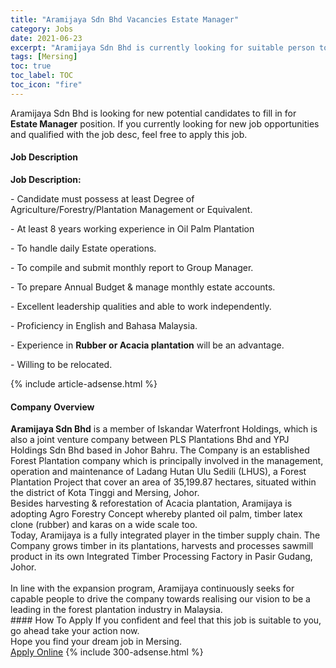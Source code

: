 ```yaml
---
title: "Aramijaya Sdn Bhd Vacancies Estate Manager" 
category: Jobs 
date: 2021-06-23 
excerpt: "Aramijaya Sdn Bhd is currently looking for suitable person to fill in the Estate Manager which based in Mersing" 
tags: [Mersing] 
toc: true 
toc_label: TOC 
toc_icon: "fire" 
--- 
```


<p>Aramijaya Sdn Bhd is looking for new potential candidates to fill in for <b>Estate Manager</b> position. If you currently looking for new job opportunities and qualified with the job desc, feel free to apply this job.
</p><div><div><h4>Job Description</h4></div><div><div><span><div><p><strong>Job Description:</strong></p><p><span>-&#160;</span><span>Candidate must possess at least Degree of Agriculture/Forestry/Plantation&#160;Management or Equivalent.</span></p><p><span>-&#160;</span><span>At least&#160;8 years working experience in Oil Palm Plantation</span></p><p><span>-&#160;</span><span>To handle daily Estate operations.</span></p><p><span>-&#160;</span><span>To compile and submit monthly report to Group Manager.</span></p><p><span>-&#160;</span><span>To prepare Annual Budget &amp; manage monthly estate accounts.</span></p><p><span>-&#160;</span><span>Excellent leadership qualities and able to work independently.</span></p><p><span>-&#160;</span><span>Proficiency in English and Bahasa Malaysia.</span></p><p><span>-&#160;</span><span>Experience in&#160;</span><strong>Rubber or Acacia plantation</strong><span>&#160;will be an advantage.</span></p><p><span>- Willing to be relocated</span><span>.</span></p></div></span></div></div></div> 
{% include article-adsense.html %} 
<div><div><h4>Company Overview</h4></div><div><div><span><div><div><strong>Aramijaya Sdn Bhd</strong> is a member of Iskandar Waterfront Holdings, which is also a joint venture company between PLS Plantations Bhd and YPJ Holdings Sdn Bhd based in Johor Bahru.&#160;The Company is an established Forest Plantation company which is principally involved in the management, operation and maintenance of Ladang Hutan Ulu Sedili (LHUS), a Forest Plantation Project that cover an area of 35,199.87 hectares, situated within the district of Kota Tinggi and Mersing, Johor.</div>
<div>Besides harvesting &amp; reforestation of Acacia plantation, Aramijaya is adopting Agro Forestry Concept whereby planted&#160;oil palm, timber latex clone (rubber) and karas on a wide scale too.</div>
<div>Today, Aramijaya is a fully integrated player in the timber supply chain. The Company grows timber in its plantations, harvests and processes sawmill product in its own Integrated Timber Processing Factory in Pasir Gudang, Johor.</div>
<div><br>
In line with the expansion program, Aramijaya continuously seeks for capable people to drive the company towards realising our vision to be a leading in the forest plantation industry in Malaysia.</div></div></span></div></div></div> 
#### How To Apply 
If you confident and feel that this job is suitable to you, go ahead take your action now. <br/> 
Hope you find your dream job in Mersing. <br/> 
<a href="https://www.jobstreet.com.my/en/job/estate-manager-4597897?jobId=jobstreet-my-job-4597897&" class="btn btn--info" target="_blank" rel="nofollow noopenner">Apply Online</a> 
{% include 300-adsense.html %} 